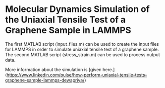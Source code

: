 # Molecular Dynamics Simulation of the Uniaxial Tensile Test of a Graphene Sample in LAMMPS
The first MATLAB script (input_files.m) can be used to create the input files for LAMMPS in order to simulate uniaxial tensile test of a graphene sample.
The second MATLAB script (stress_strain.m) can be used to process output data.

More information about the simulation is [given here.] (https://www.linkedin.com/pulse/how-perform-uniaxial-tensile-tests-graphene-sample-lammps-dewapriya/)

